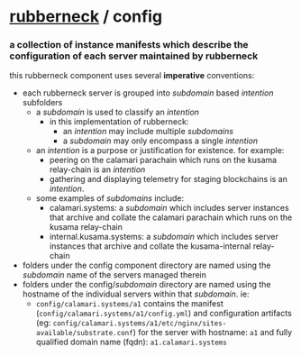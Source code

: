 # [rubberneck](https://github.com/Manta-Network/rubberneck) / config

### a collection of instance manifests which describe the configuration of each server maintained by rubberneck

this rubberneck component uses several **imperative** conventions:

- each rubberneck server is grouped into *subdomain* based *intention* subfolders
  - a *subdomain* is used to classify an *intention*
    - in this implementation of rubberneck:
      - an *intention* may include multiple *subdomains*
      - a *subdomain* may only encompass a single *intention*
  - an *intention* is a purpose or justification for existence. for example:
    - peering on the calamari parachain which runs on the kusama relay-chain is an *intention*
    - gathering and displaying telemetry for staging blockchains is an *intention*.
  - some examples of *subdomains* include:
    - calamari.systems: a *subdomain* which includes server instances that archive and collate the calamari parachain which runs on the kusama relay-chain
    - internal.kusama.systems: a *subdomain* which includes server instances that archive and collate the kusama-internal relay-chain
- folders under the config component directory are named using the *subdomain* name of the servers managed therein
- folders under the config/*subdomain* directory are named using the hostname of the individual servers within that *subdomain*. ie:
  - `config/calamari.systems/a1` contains the manifest (`config/calamari.systems/a1/config.yml`) and configuration artifacts (eg: `config/calamari.systems/a1/etc/nginx/sites-available/substrate.conf`) for the server with hostname: `a1` and fully qualified domain name (fqdn): `a1.calamari.systems`
